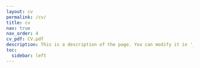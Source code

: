 ```yaml
---
layout: cv
permalink: /cv/
title: cv
nav: true
nav_order: 4
cv_pdf: CV.pdf
description: This is a description of the page. You can modify it in '_pages/cv.md'. You can also change or remove the top pdf download button.
toc:
  sidebar: left
---
```

